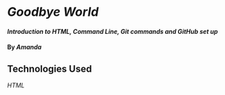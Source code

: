 # _Goodbye World_

#### _Introduction to HTML, Command Line, Git commands and GitHub set up_

#### By _**Amanda**_

## Technologies Used

_HTML_
